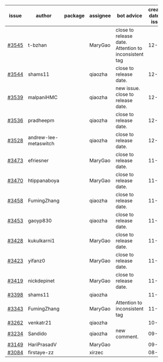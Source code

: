 | issue | author | package | assignee | bot advice | created date of issue | target release date | date from target |
| ------ | ------ | ------ | ------ | ------ | ------ | ------ | :-----: |
| [#3545](https://github.com/Azure/sdk-release-request/issues/3545) | t-bzhan |  | MaryGao | close to release date.  Attention to inconsistent tag | 12-08 | 12-23 | 2 |
| [#3544](https://github.com/Azure/sdk-release-request/issues/3544) | shams11 |  | qiaozha | close to release date.  | 12-07 | 12-23 | 2 |
| [#3539](https://github.com/Azure/sdk-release-request/issues/3539) | malpaniHMC |  | qiaozha | new issue. close to release date.  | 12-06 | 12-23 | 2 |
| [#3536](https://github.com/Azure/sdk-release-request/issues/3536) | pradheepm |  | qiaozha | close to release date.  | 12-06 | 12-23 | 2 |
| [#3528](https://github.com/Azure/sdk-release-request/issues/3528) | andrew-lee-metaswitch |  | qiaozha | close to release date.  | 12-05 | 12-23 | 2 |
| [#3473](https://github.com/Azure/sdk-release-request/issues/3473) | efriesner |  | MaryGao | close to release date.  | 11-29 | 12-23 | 2 |
| [#3470](https://github.com/Azure/sdk-release-request/issues/3470) | htippanaboya |  | MaryGao | close to release date.  | 11-29 | 12-23 | 2 |
| [#3458](https://github.com/Azure/sdk-release-request/issues/3458) | FumingZhang |  | qiaozha | close to release date.  | 11-24 | 12-23 | 2 |
| [#3453](https://github.com/Azure/sdk-release-request/issues/3453) | gaoyp830 |  | qiaozha | close to release date.  | 11-23 | 12-23 | 2 |
| [#3428](https://github.com/Azure/sdk-release-request/issues/3428) | kukulkarni1 |  | MaryGao | close to release date.  | 11-16 | 12-23 | 2 |
| [#3423](https://github.com/Azure/sdk-release-request/issues/3423) | yifanz0 |  | MaryGao | close to release date.  | 11-16 | 12-23 | 2 |
| [#3419](https://github.com/Azure/sdk-release-request/issues/3419) | nickdepinet |  | MaryGao | close to release date.  | 11-15 | 12-23 | 2 |
| [#3398](https://github.com/Azure/sdk-release-request/issues/3398) | shams11 |  | qiaozha |  | 11-10 | 11-25 |  |
| [#3343](https://github.com/Azure/sdk-release-request/issues/3343) | FumingZhang |  | MaryGao | Attention to inconsistent tag | 11-02 | 11-25 |  |
| [#3262](https://github.com/Azure/sdk-release-request/issues/3262) | venkatr21 |  | qiaozha |  | 10-12 | 10-28 |  |
| [#3234](https://github.com/Azure/sdk-release-request/issues/3234) | Sandido |  | qiaozha | new comment. | 09-30 | 10-17 |  |
| [#3149](https://github.com/Azure/sdk-release-request/issues/3149) | HariPrasadV |  | MaryGao |  | 09-07 | 10-11 |  |
| [#3084](https://github.com/Azure/sdk-release-request/issues/3084) | firstaye-zz |  | xirzec |  | 08-11 |  | 0 |
